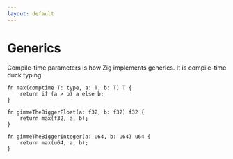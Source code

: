 ```yaml
---
layout: default
---
```

<h1>Generics</h1>

<Transform scale="0.85">

Compile-time parameters is how Zig implements generics. It is compile-time duck typing.

```text
fn max(comptime T: type, a: T, b: T) T {
    return if (a > b) a else b;
}

fn gimmeTheBiggerFloat(a: f32, b: f32) f32 {
    return max(f32, a, b);
}

fn gimmeTheBiggerInteger(a: u64, b: u64) u64 {
    return max(u64, a, b);
}
```

</Transform>

<!--
Notes
-->
